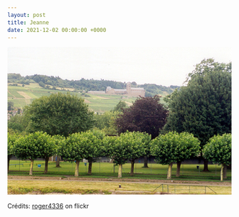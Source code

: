 ```yaml
---
layout: post
title: Jeanne
date: 2021-12-02 00:00:00 +0000
---
```


![Jeanne](/images/2021-12-02.jpg)

Crédits: [roger4336](https://www.flickr.com/people/24736216@N07/) on flickr
